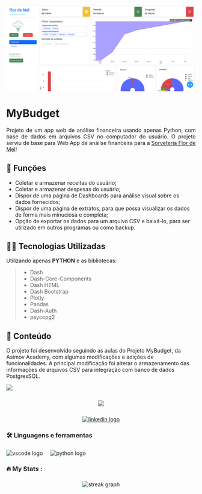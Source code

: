 ![6 (1)](/assets/dashboard.png)

# MyBudget

<p align="justify"> Projeto de um app web de análise financeira usando apenas Python, com base de dados em arquivos CSV no computador do usuário. O projeto serviu de base para Web App de análise financeira para a <a href="https://www.instagram.com/flordemel_sorveteria?igsh=MTNnOWM3aXluc3Nuag==">Sorveteria Flor de Mel<a/>!</p>

## 🔧 Funções

- Coletar e armazenar receitas do usuário;
- Coletar e armazenar despesas do usuário;
- Dispor de uma página de Dashboards para análise visual sobre os dados fornecidos;
- Dispor de uma página de extratos, para que possa visualizar os dados de forma mais minuciosa e completa;
- Opção de exportar os dados para um arquivo CSV e baixá-lo, para ser utilizado em outros programas ou como backup.

## 👨‍💻 Tecnologias Utilizadas

Utilizando apenas **PYTHON** e as bibliotecas:

> - Dash
> - Dash-Core-Components
> - Dash HTML
> - Dash Bootstrap
> - Plotly
> - Pandas
> - Dash-Auth
> - psycopg2

## 📜 Conteúdo

O projeto foi desenvolvido seguindo as aulas do Projeto MyBudget, da Asimov Academy, com algumas modificações e adições de funcionalidades. A principal modificação foi alterar o armazenamento das informações de arquivos CSV para integração com banco de dados PostgresSQL.

<a href = "https://asimov.academy/"><img src="https://img.shields.io/badge/ASIMOV-Saiba%20Mais-lightgrey" target="_blank"></a>

###

<div align="center">
  <img src="https://visitor-badge.laobi.icu/badge?page_id=ccampa896.ccampa896&"  />
</div>

###

<div align="center">
  <a href="https://www.linkedin.com/in/carlos-campanari/" target="_blank">
    <img src="https://img.shields.io/static/v1?message=LinkedIn&logo=linkedin&label=&color=0077B5&logoColor=white&labelColor=&style=for-the-badge" height="25" alt="linkedin logo"  />
  </a>
</div>

###

<h3 align="left">🛠 Linguagens e ferramentas</h3>

###

<div align="left">
  <img src="https://cdn.jsdelivr.net/gh/devicons/devicon/icons/vscode/vscode-original.svg" height="40" alt="vscode logo"  />
  <img width="12" />
  <img src="https://cdn.jsdelivr.net/gh/devicons/devicon/icons/python/python-original.svg" height="40" alt="python logo"  />
</div>

###

<h3 align="left">🔥   My Stats :</h3>

###

<div align="center">
  <img src="https://streak-stats.demolab.com?user=ccampa896&locale=en&mode=daily&theme=dark&hide_border=false&border_radius=5&order=3" height="220" alt="streak graph"  />
</div>

###
